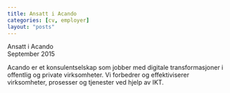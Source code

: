 ```yaml
---
title: Ansatt i Acando
categories: [cv, employer]
layout: "posts"
---
```


Ansatt i Acando  
September 2015  

Acando er et konsulentselskap som jobber med digitale transformasjoner i offentlig og private virksomheter. Vi forbedrer og effektiviserer virksomheter, prosesser og tjenester ved hjelp av IKT.

